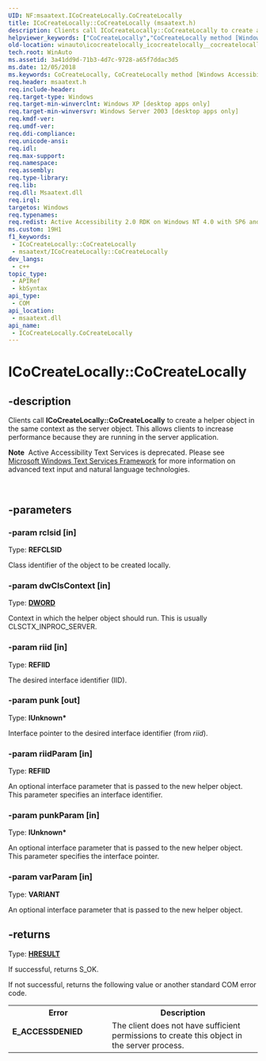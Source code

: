 ```yaml
---
UID: NF:msaatext.ICoCreateLocally.CoCreateLocally
title: ICoCreateLocally::CoCreateLocally (msaatext.h)
description: Clients call ICoCreateLocally::CoCreateLocally to create a helper object in the same context as the server object.
helpviewer_keywords: ["CoCreateLocally","CoCreateLocally method [Windows Accessibility]","CoCreateLocally method [Windows Accessibility]","ICoCreateLocally interface","ICoCreateLocally interface [Windows Accessibility]","CoCreateLocally method","ICoCreateLocally.CoCreateLocally","ICoCreateLocally::CoCreateLocally","_msaa_ICoCreateLocally_CoCreateLocally","msaa.icocreatelocally_icocreatelocally__cocreatelocally","msaatext/ICoCreateLocally::CoCreateLocally","winauto.icocreatelocally_icocreatelocally__cocreatelocally"]
old-location: winauto\icocreatelocally_icocreatelocally__cocreatelocally.htm
tech.root: WinAuto
ms.assetid: 3a41dd9d-71b3-4d7c-9728-a65f7ddac3d5
ms.date: 12/05/2018
ms.keywords: CoCreateLocally, CoCreateLocally method [Windows Accessibility], CoCreateLocally method [Windows Accessibility],ICoCreateLocally interface, ICoCreateLocally interface [Windows Accessibility],CoCreateLocally method, ICoCreateLocally.CoCreateLocally, ICoCreateLocally::CoCreateLocally, _msaa_ICoCreateLocally_CoCreateLocally, msaa.icocreatelocally_icocreatelocally__cocreatelocally, msaatext/ICoCreateLocally::CoCreateLocally, winauto.icocreatelocally_icocreatelocally__cocreatelocally
req.header: msaatext.h
req.include-header: 
req.target-type: Windows
req.target-min-winverclnt: Windows XP [desktop apps only]
req.target-min-winversvr: Windows Server 2003 [desktop apps only]
req.kmdf-ver: 
req.umdf-ver: 
req.ddi-compliance: 
req.unicode-ansi: 
req.idl: 
req.max-support: 
req.namespace: 
req.assembly: 
req.type-library: 
req.lib: 
req.dll: Msaatext.dll
req.irql: 
targetos: Windows
req.typenames: 
req.redist: Active Accessibility 2.0 RDK on Windows NT 4.0 with SP6 and later and Windows 98
ms.custom: 19H1
f1_keywords:
 - ICoCreateLocally::CoCreateLocally
 - msaatext/ICoCreateLocally::CoCreateLocally
dev_langs:
 - c++
topic_type:
 - APIRef
 - kbSyntax
api_type:
 - COM
api_location:
 - msaatext.dll
api_name:
 - ICoCreateLocally.CoCreateLocally
---
```


# ICoCreateLocally::CoCreateLocally


## -description

Clients call <b>ICoCreateLocally::CoCreateLocally</b> to create a helper object in the same context as the server object. This allows clients to increase performance because they are running in the server application.<div class="alert"><b>Note</b>  Active Accessibility Text Services is deprecated. Please see     
<a href="/windows/win32/tsf/text-services-framework">Microsoft Windows Text Services Framework</a> for more information on advanced text input and natural language technologies.
		</div>
<div> </div>

## -parameters

### -param rclsid [in]

Type: <b>REFCLSID</b>

Class identifier of the object to be created locally.

### -param dwClsContext [in]

Type: <b><a href="/windows/desktop/WinProg/windows-data-types">DWORD</a></b>

Context in which the helper object should run. This is usually CLSCTX_INPROC_SERVER.

### -param riid [in]

Type: <b>REFIID</b>

The desired interface identifier (IID).

### -param punk [out]

Type: <b>IUnknown*</b>

Interface pointer to the desired interface identifier (from <i>riid</i>).

### -param riidParam [in]

Type: <b>REFIID</b>

An optional interface parameter that is passed to the new helper object. This parameter specifies an interface identifier.

### -param punkParam [in]

Type: <b>IUnknown*</b>

An optional interface parameter that is passed to the new helper object. This parameter specifies the interface pointer.

### -param varParam [in]

Type: <b>VARIANT</b>

An optional interface parameter that is passed to the new helper object.

## -returns

Type: <b><a href="/windows/desktop/WinProg/windows-data-types">HRESULT</a></b>

If successful, returns S_OK.

If not successful, returns the following value or another standard COM error code.

<table>
<tr>
<th>Error</th>
<th>Description</th>
</tr>
<tr>
<td width="40%">
<dl>
<dt><b>E_ACCESSDENIED</b></dt>
</dl>
</td>
<td width="60%">
The client does not have sufficient permissions to create this object in the server process.

</td>
</tr>
</table>
